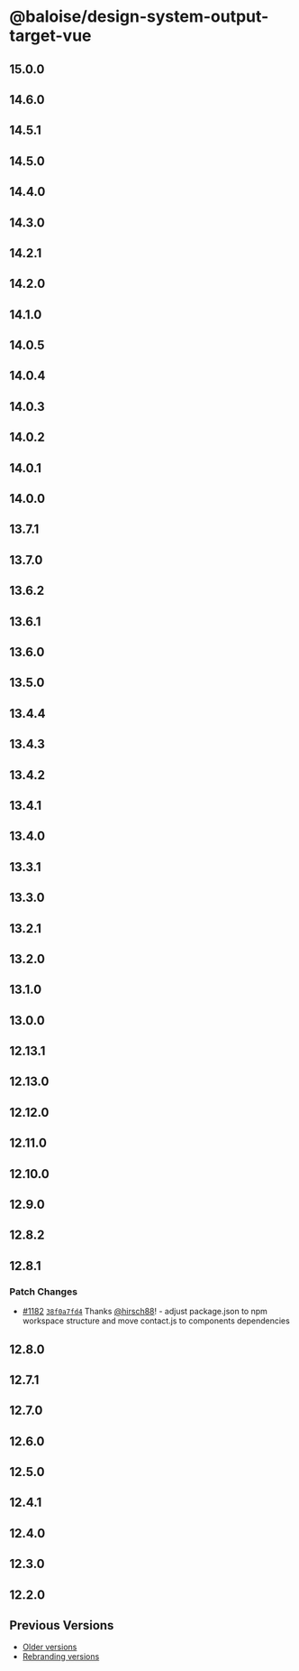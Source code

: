 # @baloise/design-system-output-target-vue

## 15.0.0

## 14.6.0

## 14.5.1

## 14.5.0

## 14.4.0

## 14.3.0

## 14.2.1

## 14.2.0

## 14.1.0

## 14.0.5

## 14.0.4

## 14.0.3

## 14.0.2

## 14.0.1

## 14.0.0

## 13.7.1

## 13.7.0

## 13.6.2

## 13.6.1

## 13.6.0

## 13.5.0

## 13.4.4

## 13.4.3

## 13.4.2

## 13.4.1

## 13.4.0

## 13.3.1

## 13.3.0

## 13.2.1

## 13.2.0

## 13.1.0

## 13.0.0

## 12.13.1

## 12.13.0

## 12.12.0

## 12.11.0

## 12.10.0

## 12.9.0

## 12.8.2

## 12.8.1

### Patch Changes

- [#1182](https://github.com/baloise/design-system/pull/1182) [`38f0a7fd4`](https://github.com/baloise/design-system/commit/38f0a7fd492927a49e811e1b0461ed39ebe057d4) Thanks [@hirsch88](https://github.com/hirsch88)! - adjust package.json to npm workspace structure and move contact.js to components dependencies

## 12.8.0

## 12.7.1

## 12.7.0

## 12.6.0

## 12.5.0

## 12.4.1

## 12.4.0

## 12.3.0

## 12.2.0

## Previous Versions

- [Older versions](https://github.com/baloise/design-system/blob/main/CHANGELOG_v12.md)
- [Rebranding versions](https://github.com/baloise/design-system/blob/main/CHANGELOG_NEXT.md)
